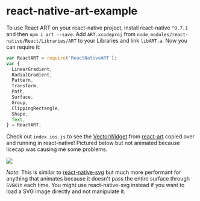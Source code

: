 # react-native-art-example

To use React ART on your react-native project, install react-native
`^0.7.1` and then `npm i art --save`. Add `ART.xcodeproj` from
`node_modules/react-native/React/Libraries/ART` to your
Libraries and link `libART.a`. Now you can require it:

```javascript
var ReactART = require('ReactNativeART');
var {
  LinearGradient,
  RadialGradient,
  Pattern,
  Transform,
  Path,
  Surface,
  Group,
  ClippingRectangle,
  Shape,
  Text,
} = ReactART;
```

Check out `index.ios.js` to see the
[VectorWidget](https://github.com/reactjs/react-art/blob/master/examples/vector-widget/VectorWidget.js)
from [react-art](http://github.com/facebook/react-art) copied over and
running in react-native! Pictured below but not animated because licecap
was causing me some problems.

![](https://raw.githubusercontent.com/brentvatne/react-native-art-example/master/demo.png)

*Note*: This is similar to
[react-native-svg](https://www.github.com/brentvatne/react-native-svg)
but much more performant for anything that animates because it doesn't pass the entire surface
through `SVGKit` each time. You might use react-native-svg instead if
you want to load a SVG image directly and not manipulate it.
